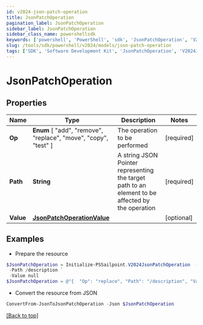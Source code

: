 ```yaml
---
id: v2024-json-patch-operation
title: JsonPatchOperation
pagination_label: JsonPatchOperation
sidebar_label: JsonPatchOperation
sidebar_class_name: powershellsdk
keywords: ['powershell', 'PowerShell', 'sdk', 'JsonPatchOperation', 'V2024JsonPatchOperation'] 
slug: /tools/sdk/powershell/v2024/models/json-patch-operation
tags: ['SDK', 'Software Development Kit', 'JsonPatchOperation', 'V2024JsonPatchOperation']
---
```



# JsonPatchOperation

## Properties

Name | Type | Description | Notes
------------ | ------------- | ------------- | -------------
**Op** |  **Enum** [  "add",    "remove",    "replace",    "move",    "copy",    "test" ] | The operation to be performed | [required]
**Path** | **String** | A string JSON Pointer representing the target path to an element to be affected by the operation | [required]
**Value** | [**JsonPatchOperationValue**](json-patch-operation-value) |  | [optional] 

## Examples

- Prepare the resource
```powershell
$JsonPatchOperation = Initialize-PSSailpoint.V2024JsonPatchOperation  -Op replace `
 -Path /description `
 -Value null
$JsonPatchOperation = @"{  "Op": "replace", "Path": "/description", "Value": "null "}"@
```

- Convert the resource from JSON
```powershell
ConvertFrom-JsonToJsonPatchOperation -Json $JsonPatchOperation
```


[[Back to top]](#) 

